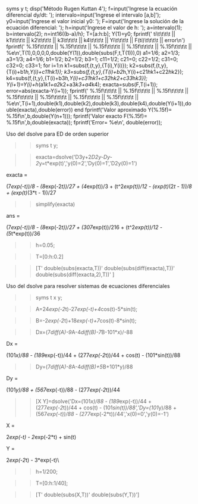 syms y t;
disp('Método Rugen Kuttan 4');
f=input('Ingrese la ecuación diferencial dy/dt: ');
intervalo=input('Ingrese el intervalo [a,b]');
y0=input('Ingrese el valor inicial y0: ');
F=input('Ingrese la solución de la ecuación diferencial: ');
h=input('Ingrese el valor de h: ');
a=intervalo(1);
b=intervalo(2);
n=int16((b-a)/h);
T=[a:h:b];
Y(1)=y0;
fprintf(' ti\t\t\t\t || k1\t\t\t\t || k2\t\t\t\t || k3\t\t\t\t || k4\t\t\t\t || Yi\t\t\t\t || F(ti)\t\t\t\t || error\n')
fprintf(' %.15f\t\t\t\t || %.15f\t\t\t\t || %.15f\t\t\t\t || %.15f\t\t\t\t || %.15f\t\t\t\t || %e\n',T(1),0,0,0,0,double(Y(1)),double(subs(F,t,T(1))),0)
a1=1/6;
a2=1/3;
a3=1/3;
a4=1/6;
b1=1/2;
b2=1/2;
b3=1;
c11=1/2;
c21=0;
c22=1/2;
c31=0;
c32=0;
c33=1;
for i=1:n
   k1=subs(f,{t,y},{T(i),Y(i)});
   k2=subs(f,{t,y},{T(i)+b1*h,Y(i)+c11*h*k1});
   k3=subs(f,{t,y},{T(i)+b2*h,Y(i)+c21*h*k1+c22*h*k2});
   k4=subs(f,{t,y},{T(i)+b3*h,Y(i)+c31*h*k1+c32*h*k2+c33*h*k3});
   Y(i+1)=Y(i)+h*(a1*k1+a2*k2+a3*k3+a4*k4);
   exacta=subs(F,T(i+1));
   error=abs(exacta-Y(i+1));
   fprintf(' %.15f\t\t\t\t || %.15f\t\t\t\t || %.15f\t\t\t\t || %.15f\t\t\t\t || %.15f\t\t\t\t || %.15f\t\t\t\t || %.15f\t\t\t\t || %e\n',T(i+1),double(k1),double(k2),double(k3),double(k4),double(Y(i+1)),double(exacta),double(error))
end
fprintf('Valor aproximado Y(%.15f)= %.15f\n',b,double(Y(n+1)));
fprintf('Valor exacto F(%.15f)= %.15f\n',b,double(exacta));
fprintf('Error= %e\n', double(error));



Uso del dsolve para ED de orden superior
>> syms t y;

>> exacta=dsolve('D3y+2*D2y-Dy-2*y=t*exp(t)','y(0)=2','Dy(0)=1','D2y(0)=1')

exacta =

(7*exp(-t))/8 - (8*exp(-2*t))/27 + (4*exp(t))/3 + (t^2*exp(t))/12 - (exp(t)*(2*t - 1))/8 + (exp(t)*(3*t - 1))/27

>> simplify(exacta)

ans =

(7*exp(-t))/8 - (8*exp(-2*t))/27 + (307*exp(t))/216 + (t^2*exp(t))/12 - (5*t*exp(t))/36

>> h=0.05;

>> T=[0:h:0.2]

>> [T' double(subs(exacta,T))' double(subs(diff(exacta),T))' double(subs(diff(exacta,2),T))' ]


Uso del dsolve para resolver sistemas de ecuaciones diferenciales
>> syms t x y;

>> A=24*exp(-2*t)-27*exp(-t)+4*cos(t)-5*sin(t);

>> B=-2*exp(-2*t)+18*exp(-t)+7*cos(t)-8*sin(t);

>> Dx=(7*diff(A)-9*A-4*diff(B)-7*B-101*x)/-88

Dx = 

(101*x)/88 - (189*exp(-t))/44 + (277*exp(-2*t))/44 + cos(t) - (101*sin(t))/88

>> Dy=(7*diff(A)-8*A-4*diff(B)+5*B+101*y)/88 

Dy =

(101*y)/88 + (567*exp(-t))/88 - (277*exp(-2*t))/44 

>> [X Y]=dsolve('Dx=(101*x)/88 - (189*exp(-t))/44 + (277*exp(-2*t))/44 + cos(t) - (101*sin(t))/88','Dy=(101*y)/88 + (567*exp(-t))/88 - (277*exp(-2*t))/44','x(0)=0','y(0)=-1')

X = 

2*exp(-t) - 2*exp(-2*t) + sin(t) 

Y =

2*exp(-2*t) - 3*exp(-t)\ 

>> h=1/200;

>> T=[0:h:1/40];

>> [T' double(subs(X,T))' double(subs(Y,T))']
 
